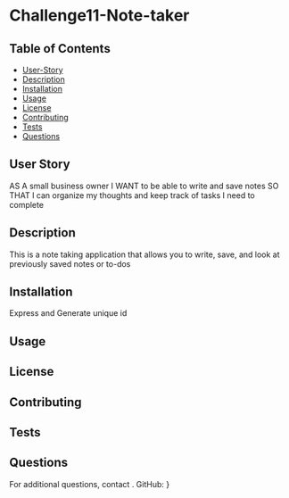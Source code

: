 # Challenge11-Note-taker
  ## Table of Contents
  - [User-Story](#user-story)
  - [Description](#description)
  - [Installation](#installation)
  - [Usage](#usage)
  - [License](#license)
  - [Contributing](#contributing)
  - [Tests](#tests)
  - [Questions](#questions)
  
  ## User Story

  AS A small business owner
  I WANT to be able to write and save notes
  SO THAT I can organize my thoughts and keep track of tasks I need to complete

  ## Description
  
  This is a note taking application that allows you to write, save, and look at previously saved notes or to-dos

  ## Installation
  Express and Generate unique id
  
  ## Usage
  
  
  
  ## License
  
  
  ## Contributing
  
  
  ## Tests
  
  
  ## Questions
  For additional questions, contact .
  GitHub: [](https://github.com/)}
